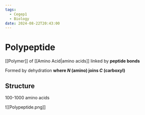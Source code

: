 ```yaml
---
tags:
  - Cegep1
  - Biology
date: 2024-08-22T20:43:00
---
```


# Polypeptide

[[Polymer]] of [[Amino Acid|amino acids]] linked by **peptide bonds**

Formed by dehydration **where $N$ (amino) joins $C$ (carboxyl)**

## Structure

100-1000 amino acids

![[Polypeptide.png]]